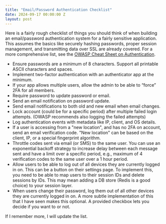 ```yaml
---
title: "Email/Password Authentication Checklist"
date: 2024-09-17 00:00:00 Z
layout: post
---
```


Here is a fairly rough checklist of things you should think of when building an email/password authentication system for a fairly sensitive application. This assumes the basics like securely hashing passwords, proper session management, and transmitting data over SSL are already covered. For a more comprehensive list, see the [OWASP Cheat Sheet on Authentication](https://cheatsheetseries.owasp.org/cheatsheets/Authentication_Cheat_Sheet.html).

- Ensure passwords are a minimum of 8 characters. Support all printable ASCII characters and spaces.
- Implement two-factor authentication with an authenticator app at the minimum.
- If your app allows multiple users, allow the admin to be able to “force” 2FA for all members.
- Require password to update password or email.
- Send an email notification on password update.
- Send email notifications to both old and new email when email changes.
- Lock account (could be for a specific period) after multiple failed login attempts. (OWASP recommends also logging the failed attempts)
- Log authentication events with metadata like IP, client, and OS details.
- If a user is accessing from a "new location", and has no 2FA on account, send an email verification code. "New location" can be based on the client, IP, or a special fingerprint algorithm.
- Throttle codes sent via email (or SMS) to the same user. You can use an exponential backoff strategy to increase delay between each message sent and have a limit over a specific period, e.g., maximum of 4 verification codes to the same user over a 1 hour period.
- Allow users to be able to log out of all devices they are currently logged in on. This can be a button on their settings page. To implement this, you need to be able to map users to their session IDs and delete sessions by IDs. This may mean adding a DB store (Redis is a good choice) to your session layer.
- When users change their password, log them out of all other devices they are currently logged in on. A more subtle implementation of this that I have seen makes this optional. A provided checkbox lets you decide if you want to or not.

If I remember more, I will update the list.